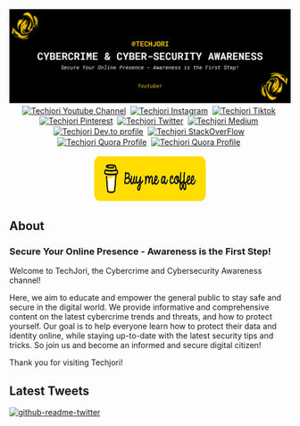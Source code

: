 <img src="./images/Techjori - Github - Banner1.png" alt="Techjori Github Banner">

<br/>
<div align="center">
<a href="https://www.youtube.com/channel/UCCmmgvwrEJ1YUpGWZBk5xsA?sub_confirmation=1" target="blank"><img align="center" src="https://cdn.jsdelivr.net/npm/simple-icons@3.0.1/icons/youtube.svg" alt="Techjori Youtube Channel" height="30" width="30" /></a>&nbsp;
<a href="https://www.instagram.com/techjori/" target="blank"><img align="center" src="https://cdn.jsdelivr.net/npm/simple-icons@3.0.1/icons/instagram.svg" alt="Techjori Instagram" height="30" width="30" /></a>&nbsp;
<a href="https://www.tiktok.com/@techjori" target="blank"><img align="center" src="https://cdn.jsdelivr.net/npm/simple-icons@3.0.1/icons/tiktok.svg" alt="Techjori Tiktok" height="30" width="30" /></a>&nbsp;
<a href="https://www.pinterest.com/techjori" target="blank"><img align="center" src="https://cdn.jsdelivr.net/npm/simple-icons@3.0.1/icons/pinterest.svg" alt="Techjori Pinterest" height="30" width="30" /></a>&nbsp;
<a href="https://twitter.com/techjori" target="blank"><img align="center" src="https://cdn.jsdelivr.net/npm/simple-icons@3.0.1/icons/twitter.svg" alt="Techjori Twitter" height="30" width="30" /></a>&nbsp;
<a href="https://medium.com/@techjori" target="blank"><img align="center" src="https://cdn.jsdelivr.net/npm/simple-icons@3.0.1/icons/medium.svg" alt="Techjori Medium" height="30" width="30" /></a>&nbsp;
<a href="https://dev.to/techjori" target="blank"><img align="center" src="https://simpleicons.org/icons/devdotto.svg" alt="Techjori Dev.to profile" height="30" width="30" /></a>&nbsp;
<a href="https://stackoverflow.com/users/20851812/techjori?tab=profile" target="blank"><img align="center" src="https://cdn.jsdelivr.net/npm/simple-icons@3.0.1/icons/stackoverflow.svg" alt="Techjori StackOverFlow" height="30" width="30" /></a>&nbsp;
<a href="https://www.quora.com/profile/Techjori" target="blank"><img align="center" src="https://cdn.jsdelivr.net/npm/simple-icons@3.0.1/icons/quora.svg" alt="Techjori Quora Profile" height="30" width="30" /></a>&nbsp;
<a href="https://www.buymeacoffee.com/techjori" target="blank"><img align="center" src="https://cdn.jsdelivr.net/npm/simple-icons@3.0.1/icons/buymeacoffee.svg" alt="Techjori Quora Profile" height="30" width="30" /></a>&nbsp;
</div>
<br/>
<div align="center">
<a href="https://www.buymeacoffee.com/techjori" title="buy me a coffee"><img src="./images/bmc-button.svg" width="200" height="80" alt="Buy me a Coffee"></a></div>
<h2>About</h2>

<h3>Secure Your Online Presence - Awareness is the First Step!</h3>

<p>Welcome to TechJori, the Cybercrime and Cybersecurity Awareness channel! </p>

<p>Here, we aim to educate and empower the general public to stay safe and secure in the digital world. We provide informative and comprehensive content on the latest cybercrime trends and threats, and how to protect yourself. Our goal is to help everyone learn how to protect their data and identity online, while staying up-to-date with the latest security tips and tricks. So join us and become an informed and secure digital citizen!</p>

<p>Thank you for visiting Techjori!</p>
<h2>Latest Tweets</h2>

[![github-readme-twitter](https://github-readme-twitter.gazf.vercel.app/api?id=techjori)](https://github.com/gazf/github-readme-twitter)


<!---
techjori/techjori is a ✨ special ✨ repository because its `README.md` (this file) appears on your GitHub profile.
You can click the Preview link to take a look at your changes.
--->
